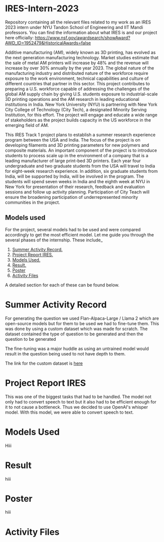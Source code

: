 # IRES-Intern-2023
Repository containing all the relevant files related to my work as an IRES 2023 intern under NYU Tandon School of Engineering and IIT Mandi professors.
You can find the information about what IRES is and our project here officially: https://www.nsf.gov/awardsearch/showAward?AWD_ID=1952479&HistoricalAwards=false

Additive manufacturing (AM), widely known as 3D printing, has evolved as the next generation manufacturing technology. Market studies estimate that the sale of metal AM printers will increase by 48% and the revenue will increase by over 30% annually by the year 2023. The global nature of the manufacturing industry and distributed nature of the workforce require exposure to the work environment, technical capabilities and culture of different countries that partner in this sector. This project contributes to preparing a U.S. workforce capable of addressing the challenges of the global AM supply chain by giving U.S. students exposure to industrial-scale 3D printing operations and the AM research in leading educational institutions in India. New York University (NYU) is partnering with New York City College of Technology (City Tech), a designated Minority Serving Institution, for this effort. The project will engage and educate a wide range of stakeholders as the project builds capacity in the US workforce in the emerging field of AM.

This IRES Track 1 project plans to establish a summer research experience program between the USA and India. The focus of the project is on developing filaments and 3D printing parameters for new polymers and composite materials. An important component of the project is to introduce students to process scale up in the environment of a company that is a leading manufacturer of large print-bed 3D printers. Each year four undergraduate and two graduate students from the USA will travel to India for eight-week research experience. In addition, six graduate students from India, will be supported by India, will be involved in the program. The students will spend seven weeks in India and the eighth week at NYU in New York for presentation of their research, feedback and evaluation sessions and follow up activity planning. Participation of City Teach will ensure the broadening participation of underrepresented minority communities in the project.

## Models used

For the project, several models had to be used and were compared accordingly to get the most efficient model. Let me guide you through the several phases of the internship. These include_

1) [Summer Activity Record.](#summer-activity-record)
2) [Project Report IRES.](#project-report-ires)
3) [Models Used.](#models-used)
4) [Result.](#result)
5) [Poster](#poster)
6) [Activity Files](#activit-files)

A detailed section for each of these can be found below.

# Summer Activity Record

For generating the question we used Flan-Alpaca-Large / Llama 2 which are open-source models but for them to be used we had to fine-tune them. This was done by using a custom dataset which was made for scratch. The dataset contained the type of question to be generated and then the question to be generated

The fine-tuning was a major huddle as using an untrained model would result in the question being used to not have depth to them. 

The link for the custom dataset is [here](https://docs.google.com/spreadsheets/d/1K8H9LTCcvwUZwM5rkI62FLiknmnl_as5Kw0jyJdGBBI/edit?usp=sharinghttps://docs.google.com/spreadsheets/d/1K8H9LTCcvwUZwM5rkI62FLiknmnl_as5Kw0jyJdGBBI/edit?usp=sharing)

# Project Report IRES

This was one of the biggest tasks that had to be handled. The model not only had to convert speech to text but it also had to be efficient enough for it to not cause a bottleneck. Thus we decided to use OpenAI's whisper model. With this model, we were able to convert speech to text.


# Models Used


Hiii


# Result

hiii


# Poster

hiii

# Activity Files

